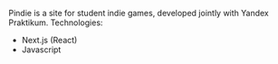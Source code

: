 Pindie is a site for student indie games, developed jointly with Yandex Praktikum.
Technologies:
- Next.js (React)
- Javascript
